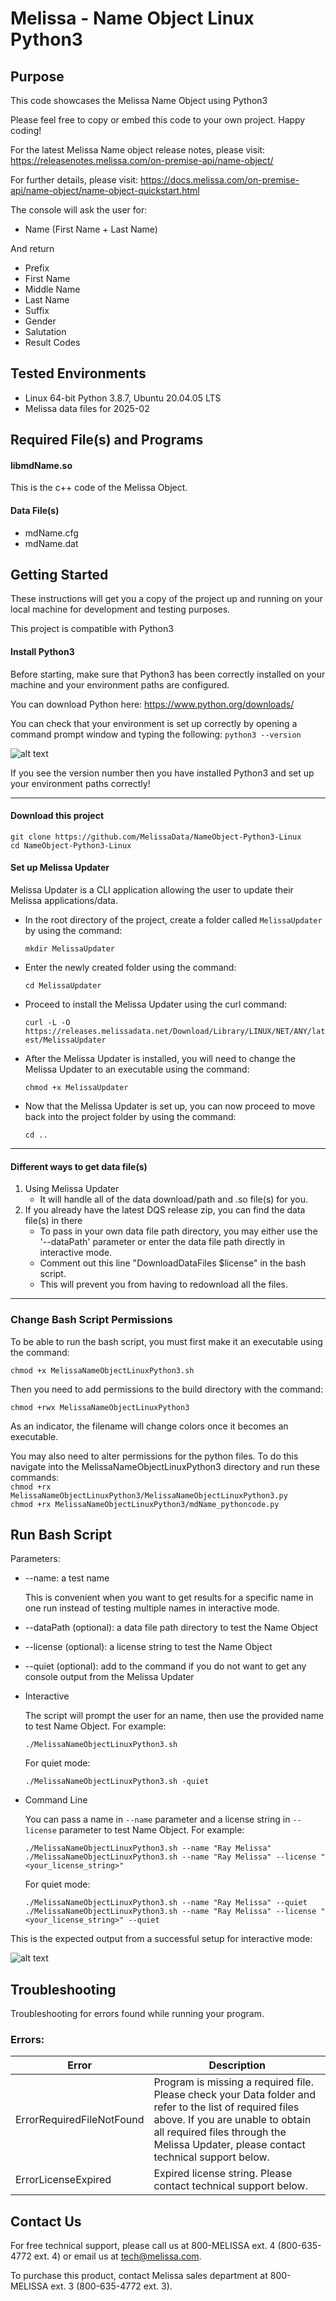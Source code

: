 # Melissa - Name Object Linux Python3

## Purpose
This code showcases the Melissa Name Object using Python3

Please feel free to copy or embed this code to your own project. Happy coding!

For the latest Melissa Name object release notes, please visit: https://releasenotes.melissa.com/on-premise-api/name-object/

For further details, please visit: https://docs.melissa.com/on-premise-api/name-object/name-object-quickstart.html

The console will ask the user for:

- Name (First Name + Last Name)

And return 

- Prefix
- First Name
- Middle Name
- Last Name
- Suffix
- Gender
- Salutation
- Result Codes

## Tested Environments
- Linux 64-bit Python 3.8.7, Ubuntu 20.04.05 LTS
- Melissa data files for 2025-02

## Required File(s) and Programs

#### libmdName.so

This is the c++ code of the Melissa Object.

#### Data File(s)
- mdName.cfg
- mdName.dat

## Getting Started
These instructions will get you a copy of the project up and running on your local machine for development and testing purposes.

This project is compatible with Python3

#### Install Python3
Before starting, make sure that Python3 has been correctly installed on your machine and your environment paths are configured. 

You can download Python here: 
https://www.python.org/downloads/

You can check that your environment is set up correctly by opening a command prompt window and typing the following:
`python3 --version`

![alt text](/screenshots/python_version.PNG)

If you see the version number then you have installed Python3 and set up your environment paths correctly!

----------------------------------------

#### Download this project
```
git clone https://github.com/MelissaData/NameObject-Python3-Linux
cd NameObject-Python3-Linux
```

#### Set up Melissa Updater 
Melissa Updater is a CLI application allowing the user to update their Melissa applications/data. 

- In the root directory of the project, create a folder called `MelissaUpdater` by using the command: 

  `mkdir MelissaUpdater`

- Enter the newly created folder using the command:

  `cd MelissaUpdater`

- Proceed to install the Melissa Updater using the curl command: 

  `curl -L -O https://releases.melissadata.net/Download/Library/LINUX/NET/ANY/latest/MelissaUpdater`

- After the Melissa Updater is installed, you will need to change the Melissa Updater to an executable using the command:

  `chmod +x MelissaUpdater`

- Now that the Melissa Updater is set up, you can now proceed to move back into the project folder by using the command:
  
   `cd ..`

----------------------------------------

#### Different ways to get data file(s)
1.  Using Melissa Updater
    - It will handle all of the data download/path and .so file(s) for you. 
2.  If you already have the latest DQS release zip, you can find the data file(s) in there
    - To pass in your own data file path directory, you may either use the '--dataPath' parameter or enter the data file path directly in interactive mode.
    - Comment out this line "DownloadDataFiles $license" in the bash script.
    - This will prevent you from having to redownload all the files.
	
----------------------------------------
### Change Bash Script Permissions
To be able to run the bash script, you must first make it an executable using the command:

`chmod +x MelissaNameObjectLinuxPython3.sh`

Then you need to add permissions to the build directory with the command:

`chmod +rwx MelissaNameObjectLinuxPython3`

As an indicator, the filename will change colors once it becomes an executable.

You may also need to alter permissions for the python files. To do this navigate into the MelissaNameObjectLinuxPython3 directory and run these commands: \
 `chmod +rx MelissaNameObjectLinuxPython3/MelissaNameObjectLinuxPython3.py` \
  `chmod +rx MelissaNameObjectLinuxPython3/mdName_pythoncode.py`

## Run Bash Script
Parameters:
- --name: a test name
 	
  This is convenient when you want to get results for a specific name in one run instead of testing multiple names in interactive mode.  

- --dataPath (optional): a data file path directory to test the Name Object
- --license (optional): a license string to test the Name Object
- --quiet (optional): add to the command if you do not want to get any console output from the Melissa Updater

- Interactive 

  The script will prompt the user for an name, then use the provided name to test Name Object. For example:
  ```
  ./MelissaNameObjectLinuxPython3.sh
  ```
  For quiet mode:
  ```
  ./MelissaNameObjectLinuxPython3.sh -quiet
  ```
- Command Line 

  You can pass a name in ```--name``` parameter and a license string in ```--license``` parameter to test Name Object. For example:
  ```
  ./MelissaNameObjectLinuxPython3.sh --name "Ray Melissa" 
  ./MelissaNameObjectLinuxPython3.sh --name "Ray Melissa" --license "<your_license_string>"
  ```
  For quiet mode:
  ```
  ./MelissaNameObjectLinuxPython3.sh --name "Ray Melissa" --quiet
  ./MelissaNameObjectLinuxPython3.sh --name "Ray Melissa" --license "<your_license_string>" --quiet
  ```
This is the expected output from a successful setup for interactive mode:

![alt text](/screenshots/output.png)

## Troubleshooting
Troubleshooting for errors found while running your program.

### Errors:
| Error      | Description |
| ----------- | ----------- |
| ErrorRequiredFileNotFound      | Program is missing a required file. Please check your Data folder and refer to the list of required files above. If you are unable to obtain all required files through the Melissa Updater, please contact technical support below. |
| ErrorLicenseExpired   | Expired license string. Please contact technical support below. |


## Contact Us
For free technical support, please call us at 800-MELISSA ext. 4
(800-635-4772 ext. 4) or email us at tech@melissa.com.

To purchase this product, contact Melissa sales department at
800-MELISSA ext. 3 (800-635-4772 ext. 3).
